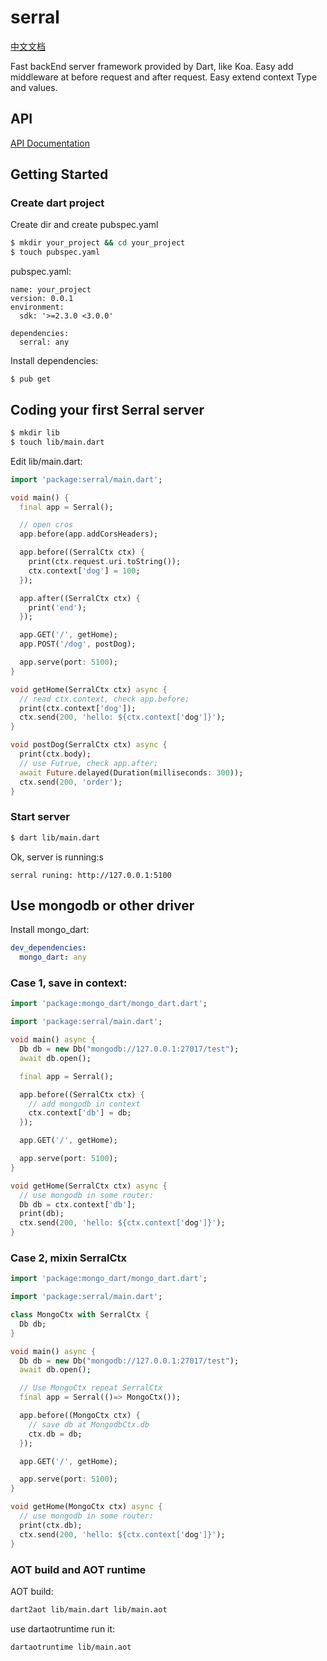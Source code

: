 # serral

[中文文档](./README-CN.md)

Fast backEnd server framework provided by Dart, like Koa. Easy add middleware at before request and after request. Easy extend context Type and values.

## API

[API Documentation](https://pub.dev/documentation/serral/latest/serral/serral-library.html)

## Getting Started

### Create dart project

Create dir and create pubspec.yaml

```sh
$ mkdir your_project && cd your_project
$ touch pubspec.yaml
```

pubspec.yaml:

```
name: your_project
version: 0.0.1
environment:
  sdk: '>=2.3.0 <3.0.0'

dependencies:
  serral: any

```

Install dependencies:

```
$ pub get
```

## Coding your first Serral server

```sh
$ mkdir lib
$ touch lib/main.dart
```

Edit lib/main.dart:

```dart
import 'package:serral/main.dart';

void main() {
  final app = Serral();

  // open cros
  app.before(app.addCorsHeaders);

  app.before((SerralCtx ctx) {
    print(ctx.request.uri.toString());
    ctx.context['dog'] = 100;
  });

  app.after((SerralCtx ctx) {
    print('end');
  });

  app.GET('/', getHome);
  app.POST('/dog', postDog);

  app.serve(port: 5100);
}

void getHome(SerralCtx ctx) async {
  // read ctx.context, check app.before;
  print(ctx.context['dog']);
  ctx.send(200, 'hello: ${ctx.context['dog']}');
}

void postDog(SerralCtx ctx) async {
  print(ctx.body);
  // use Futrue, check app.after;
  await Future.delayed(Duration(milliseconds: 300));
  ctx.send(200, 'order');
}
```

### Start server

```sh
$ dart lib/main.dart
```

Ok, server is running:s

```
serral runing: http://127.0.0.1:5100
```

## Use mongodb or other driver

Install mongo_dart:

```yaml
dev_dependencies:
  mongo_dart: any
```

### Case 1, save in context:

```dart
import 'package:mongo_dart/mongo_dart.dart';

import 'package:serral/main.dart';

void main() async {
  Db db = new Db("mongodb://127.0.0.1:27017/test");
  await db.open();

  final app = Serral();

  app.before((SerralCtx ctx) {
    // add mongodb in context
    ctx.context['db'] = db;
  });

  app.GET('/', getHome);

  app.serve(port: 5100);
}

void getHome(SerralCtx ctx) async {
  // use mongodb in some router:
  Db db = ctx.context['db'];
  print(db);
  ctx.send(200, 'hello: ${ctx.context['dog']}');
}
```

### Case 2, mixin SerralCtx

```dart
import 'package:mongo_dart/mongo_dart.dart';

import 'package:serral/main.dart';

class MongoCtx with SerralCtx {
  Db db;
}

void main() async {
  Db db = new Db("mongodb://127.0.0.1:27017/test");
  await db.open();

  // Use MongoCtx repeat SerralCtx
  final app = Serral(()=> MongoCtx());

  app.before((MongoCtx ctx) {
    // save db at MongodbCtx.db
    ctx.db = db;
  });

  app.GET('/', getHome);

  app.serve(port: 5100);
}

void getHome(MongoCtx ctx) async {
  // use mongodb in some router:
  print(ctx.db);
  ctx.send(200, 'hello: ${ctx.context['dog']}');
}
```

### AOT build and AOT runtime

AOT build:

```sh
dart2aot lib/main.dart lib/main.aot
```

use dartaotruntime run it:

```sh
dartaotruntime lib/main.aot
```
